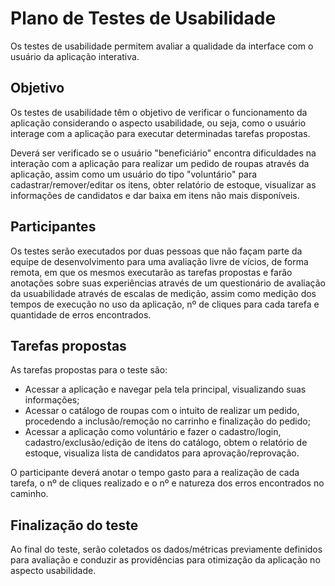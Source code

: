 # Plano de Testes de Usabilidade

Os testes de usabilidade permitem avaliar a qualidade da interface com o usuário da aplicação interativa.

## Objetivo

Os testes de usabilidade têm o objetivo de verificar o funcionamento da aplicação considerando o aspecto usabilidade, ou seja, como o usuário interage com a aplicação para executar determinadas tarefas propostas.

Deverá ser verificado se o usuário "beneficiário" encontra dificuldades na interação com a aplicação para realizar um pedido de roupas através da aplicação, assim como um usuário do tipo "voluntário" para cadastrar/remover/editar os itens, obter relatório de estoque, visualizar as informações de candidatos e dar baixa em itens não mais disponíveis.

## Participantes

Os testes serão executados por duas pessoas que não façam parte da equipe de desenvolvimento para uma avaliação livre de vícios, de forma remota, em que os mesmos executarão as tarefas propostas e farão anotações sobre suas experiências através de um questionário de avaliação da usuabilidade através de escalas de medição, assim como medição dos tempos de execução no uso da aplicação, nº de cliques para cada tarefa e quantidade de erros encontrados.

## Tarefas propostas

As tarefas propostas para o teste são:

* Acessar a aplicação e navegar pela tela principal, visualizando suas informações;
* Acessar o catálogo de roupas com o intuito de realizar um pedido, procedendo a inclusão/remoção no carrinho e finalização do pedido;
* Acessar a aplicação como voluntário e fazer o cadastro/login, cadastro/exclusão/edição de itens do catálogo, obtem o relatório de estoque, visualiza lista de candidatos para aprovação/reprovação.

O participante deverá anotar o tempo gasto para a realização de cada tarefa, o nº de cliques realizado e o nº e natureza dos erros encontrados no caminho.

## Finalização do teste

Ao final do teste, serão coletados os dados/métricas previamente definidos para avaliação e conduzir as providências para otimização da aplicação no aspecto usabilidade.
